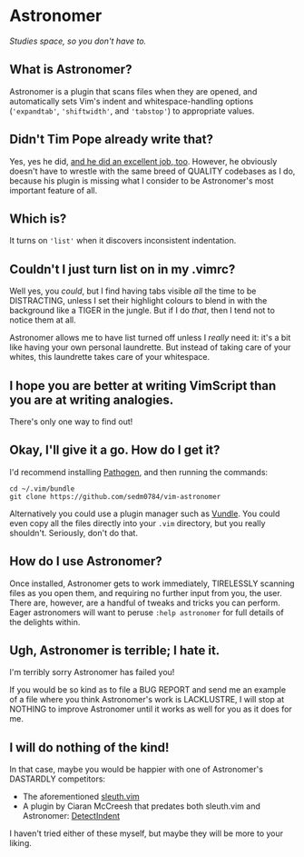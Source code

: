 Astronomer
==========

*Studies space, so you don't have to.*

## What is Astronomer?

Astronomer is a plugin that scans files when they are opened, and
automatically sets Vim's indent and whitespace-handling options (`'expandtab'`,
`'shiftwidth'`, and `'tabstop'`) to appropriate values.

##  Didn't Tim Pope already write that?

Yes, yes he did, [and he did an excellent job, too][sleuth]. However, he
obviously doesn't have to wrestle with the same breed of QUALITY codebases
as I do, because his plugin is missing what I consider to be Astronomer's
most important feature of all.

[sleuth]: http://github.com/tpope/vim-sleuth

##  Which is?

It turns on `'list'` when it discovers inconsistent indentation.

## Couldn't I just turn list on in my .vimrc?

Well yes, you *could*, but I find having tabs visible *all* the time to be
DISTRACTING, unless I set their highlight colours to blend in with the
background like a TIGER in the jungle. But if I do *that*, then I tend not to
notice them at all.

Astronomer allows me to have list turned off unless I *really* need it: it's a
bit like having your own personal laundrette. But instead of taking care of your
whites, this laundrette takes care of your whitespace.

##  I hope you are better at writing VimScript than you are at writing analogies.

There's only one way to find out!

## Okay, I'll give it a go. How do I get it?

I'd recommend installing [Pathogen][pathogen], and then running the commands:

    cd ~/.vim/bundle
    git clone https://github.com/sedm0784/vim-astronomer

Alternatively you could use a plugin manager such as [Vundle][vundle]. You
could even copy all the files directly into your `.vim` directory, but you
really shouldn't. Seriously, don't do that.

[pathogen]: https://github.com/tpope/vim-pathogen
[vundle]: https://github.com/gmarik/Vundle.vim

## How do I use Astronomer?

Once installed, Astronomer gets to work immediately, TIRELESSLY scanning files
as you open them, and requiring no further input from you, the user. There
are, however, are a handful of tweaks and tricks you can perform. Eager
astronomers will want to peruse `:help astronomer` for full details of the
delights within.

## Ugh, Astronomer is terrible; I hate it.

I'm terribly sorry Astronomer has failed you!

If you would be so kind as to file a BUG REPORT and send me an example of a
file where you think Astronomer's work is LACKLUSTRE, I will stop at NOTHING
to improve Astronomer until it works as well for you as it does for me.

## I will do nothing of the kind!

In that case, maybe you would be happier with one of Astronomer's DASTARDLY
competitors:

- The aforementioned [sleuth.vim](https://github.com/tpope/vim-sleuth)
- A plugin by Ciaran McCreesh that predates both sleuth.vim and Astronomer:
  [DetectIndent](https://github.com/ciaranm/detectindent)

I haven't tried either of these myself, but maybe they will be more to your
liking.
